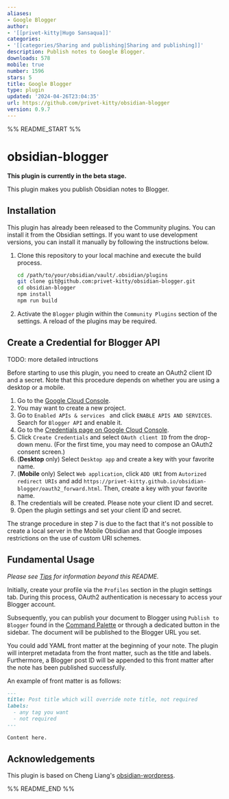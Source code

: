 ```yaml
---
aliases:
- Google Blogger
author:
- '[[privet-kitty|Hugo Sansaqua]]'
categories:
- '[[categories/Sharing and publishing|Sharing and publishing]]'
description: Publish notes to Google Blogger.
downloads: 578
mobile: true
number: 1596
stars: 5
title: Google Blogger
type: plugin
updated: '2024-04-26T23:04:35'
url: https://github.com/privet-kitty/obsidian-blogger
version: 0.9.7
---
```


%% README_START %%

# obsidian-blogger

**This plugin is currently in the beta stage.**

This plugin makes you publish Obsidian notes to Blogger.

## Installation

This plugin has already been released to the Community plugins. You can install it from the Obsidian settings. If you want to use development versions, you can install it manually by following the instructions below.

1. Clone this repository to your local machine and execute the build process.
   ```bash
   cd /path/to/your/obsidian/vault/.obsidian/plugins
   git clone git@github.com:privet-kitty/obsidian-blogger.git
   cd obsidian-blogger
   npm install
   npm run build
   ```
2. Activate the `Blogger` plugin within the `Community Plugins` section of the settings. A reload of the plugins may be required.

## Create a Credential for Blogger API

TODO: more detailed intructions

Before starting to use this plugin, you need to create an OAuth2 client ID and a secret. Note that this procedure depends on whether you are using a desktop or a mobile.

1. Go to the [Google Cloud Console](https://console.cloud.google.com/apis/dashboard).
2. You may want to create a new project.
3. Go to `Enabled APIs & services ` and click `ENABLE APIS AND SERVICES`. Search for `Blogger API` and enable it.
4. Go to the [Credentials page on Google Cloud Console](https://console.cloud.google.com/apis/credentials).
5. Click `Create Credentials` and select `OAuth client ID` from the drop-down menu. (For the first time, you may need to compose an OAuth2 consent screen.)
6. (**Desktop** only) Select `Desktop app` and create a key with your favorite name.
7. (**Mobile** only) Select `Web application`, click `ADD URI` from `Autorized redirect URIs` and add `https://privet-kitty.github.io/obsidian-blogger/oauth2_forward.html`. Then, create a key with your favorite name.
8. The credentials will be created. Please note your client ID and secret.
9. Open the plugin settings and set your client ID and secret.

The strange procedure in step 7 is due to the fact that it's not possible to create a local server in the Mobile Obsidian and that Google imposes restrictions on the use of custom URI schemes.

## Fundamental Usage

_Please see [Tips](https://github.com/privet-kitty/obsidian-blogger/blob/main/docs/tips.md) for information beyond this README._

Initially, create your profile via the `Profiles` section in the plugin settings tab. During this process, OAuth2 authentication is necessary to access your Blogger account.

Subsequently, you can publish your document to Blogger using `Publish to Blogger` found in the [Command Palette](https://help.obsidian.md/Plugins/Command+palette) or through a dedicated button in the sidebar. The document will be published to the Blogger URL you set.

You could add YAML front matter at the beginning of your note. The plugin will interpret metadata from the front matter, such as the title and labels. Furthermore, a Blogger post ID will be appended to this front matter after the note has been published successfully.

An example of front matter is as follows:

```markdown
---
title: Post title which will override note title, not required
labels:
  - any tag you want
  - not required
---

Content here.
```

## Acknowledgements

This plugin is based on Cheng Liang's [obsidian-wordpress](https://github.com/devbean/obsidian-wordpress).


%% README_END %%